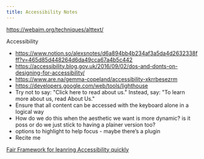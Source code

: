 ```yaml
---
title: Accessibility Notes
---
```


https://webaim.org/techniques/alttext/

Accessibility

- https://www.notion.so/alexsnotes/d6a894bb4b234af3a5da4d2632338fff?v=465d85d448264d6da49cca67a4b5c442
- https://accessibility.blog.gov.uk/2016/09/02/dos-and-donts-on-designing-for-accessibility/
- https://www.are.na/gemma-copeland/accessibility-xkrrbesezrm
- https://developers.google.com/web/tools/lighthouse
- Try not to say: "Click here to read about us." Instead, say: "To learn more about us, read About Us."
- Ensure that all content can be accessed with the keyboard alone in a logical way
- How do we do this when the aesthetic we want is more dynamic? is it poss or do we just stick to having a plainer version too?
- options to highlight to help focus - maybe there’s a plugin
- Recite me


[Fair Framework for leanring Accessibility quickly](https://mrfirthy.me/blog/fair-framework)
